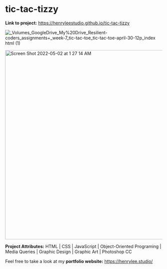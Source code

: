 # tic-tac-tizzy

**Link to project:** https://henryleestudio.github.io/tic-tac-tizzy

![_Volumes_GoogleDrive_My%20Drive_Resilient-coders_assignments+_week-7_tic-tac-toe_tic-tac-toe-april-30-12p_index html (1)](https://user-images.githubusercontent.com/101936420/166188519-11fdc5a7-a6ea-401f-af81-fe443445fd7d.png)

<img width="609" alt="Screen Shot 2022-05-02 at 1 27 14 AM" src="https://user-images.githubusercontent.com/101936420/166188526-23cce49d-7d16-487b-bf8e-1c3f0679d00a.png">

**Project Attributes:** HTML | CSS | JavaScript | Object-Oriented Programing | Media Queries | Graphic Design | Graphic Art | Photoshop CC

Feel free to take a look at my **portfolio website:** https://henrylee.studio/


